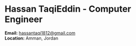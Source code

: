 # Hassan TaqiEddin - Computer Engineer

**Email:** [hassantaqi1812@gmail.com](mailto:hassantaqi1812@gmail.com)  
**Location:** Amman, Jordan


 





